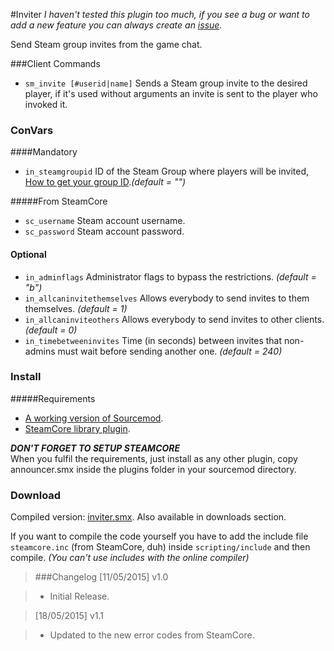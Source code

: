 #Inviter
_I haven't tested this plugin too much, if you see a bug or want to add a new feature you can always create an [issue](https://github.com/polvora/Inviter/issues/new)._

Send Steam group invites from the game chat.

###Client Commands

* `sm_invite [#userid|name]` Sends a Steam group invite to the desired player, if it's used without arguments an invite is sent to the player who invoked it.

### ConVars
####Mandatory
* `in_steamgroupid` ID of the Steam Group where players will be invited, [How to get your group ID](https://support.multiplay.co.uk/support/solutions/articles/1000202859-how-can-i-find-my-steam-group-64-id-)._(default = "")_

#####From SteamCore
* `sc_username` Steam account username.
* `sc_password` Steam account password.

#### Optional
* `in_adminflags` Administrator flags to bypass the restrictions. _(default = "b")_
* `in_allcaninvitethemselves` Allows everybody to send invites to them themselves. _(default = 1)_
* `in_allcaninviteothers` Allows everybody to send invites to other clients. _(default = 0)_
* `in_timebetweeninvites` Time (in seconds) between invites that non-admins must wait before sending another one. _(default = 240)_

### Install
#####Requirements
* [A working version of Sourcemod](http://www.sourcemod.net/downloads.php).
* [SteamCore library plugin](https://bitbucket.org/Polvora/steamcore/overview).

_**DON'T FORGET TO SETUP STEAMCORE**_  
When you fulfil the requirements, just install as any other plugin, copy announcer.smx inside the plugins folder in your sourcemod directory.

### Download
Compiled version: [inviter.smx](https://bitbucket.org/Polvora/inviter/downloads/inviter.smx). Also available in downloads section.  

If you want to compile the code yourself you have to add the include file `steamcore.inc` (from SteamCore, duh) inside `scripting/include` and then compile. _(You can't use includes with the online compiler)_

> ###Changelog
> [11/05/2015] v1.0 

> * Initial Release.

> [18/05/2015] v1.1

> * Updated to the new error codes from SteamCore.
